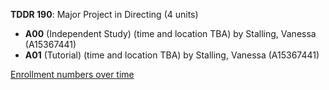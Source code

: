 **TDDR 190**: Major Project in Directing (4 units)

- **A00** (Independent Study) (time and location TBA) by Stalling, Vanessa (A15367441)
- **A01** (Tutorial) (time and location TBA) by Stalling, Vanessa (A15367441)

[Enrollment numbers over time](./TDDR190.tsv)
